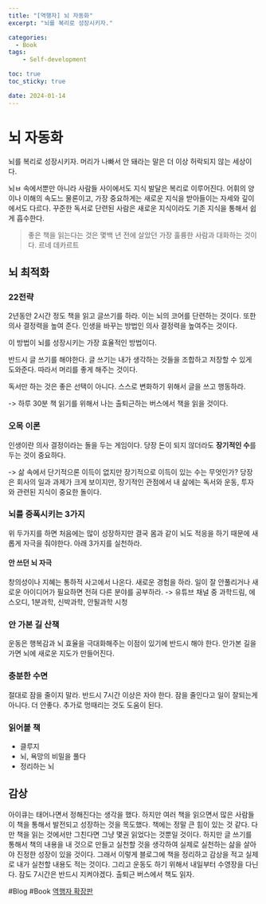 ```yaml
---
title: "[역행자] 뇌 자동화"
excerpt: "뇌를 복리로 성장시키자."

categories:
  - Book
tags:
    - Self-development

toc: true
toc_sticky: true

date: 2024-01-14
---
```


# 뇌 자동화
뇌를 복리로 성장시키자.
머리가 나빠서 안 돼라는 말은 더 이상 허락되지 않는 세상이다.

뇌ㅂ 속에서뿐만 아니라 사람들 사이에서도 지식 발달은 복리로 이루어진다. 어휘의 양이나 이해의 속도느 물론이고, 가장 중요하게는 새로운 지식을 받아들이는 자세와 깊이에서도 다르다. 꾸준한 독서로 단련된 사람은 새로운 지식이라도 기존 지식을 통해서 쉽게 흡수한다.

> 좋은 책을 읽는다는 것은 몇백 년 전에 살았던 가장 훌륭한 사람과 대화하는 것이다.
> 르네 데카르트

## 뇌 최적화
### 22전략
2년동안 2시간 정도 책을 읽고 글쓰기를 하라. 이는 뇌의 코어를 단련하는 것이다.
또한 의사 결정력을 높여 준다. 인생을 바꾸는 방법인 의사 결정력을 높여주는 것이다.

이 방법이 뇌를 성장시키는 가장 효율적인 방법이다.

반드시 글 쓰기를 해야한다. 글 쓰기는 내가 생각하는 것들을 조합하고 저장할 수 있게 도와준다. 따라서 머리를 좋게 해주는 것이다.

독서만 하는 것은 좋은 선택이 아니다. 스스로 변화하기 위해서 글을 쓰고 행동하라.

-> 하루 30분 책 읽기를 위해서 나는 출퇴근하는 버스에서 책을 읽을 것이다.

### 오목 이론
인생이란 의사 결정이라는 돌을 두는 게임이다.
당장 돈이 되지 않더라도 **장기적인 수**를 두는 것이 중요하다.

-> 삶 속에서 단기적으론 이득이 없지만 장기적으로 이득이 있는 수는 무엇인가? 당장은 회사의 일과 과제가 크게 보이지만, 장기적인 관점에서 내 삶에는 독서와 운동, 투자와 관련된 지식이 중요한 돌이다.

### 뇌를 증폭시키는 3가지
위 두가지를 하면 처음에는 많이 성장하지만 결국 몸과 같이 뇌도 적응을 하기 때문에 새롭게 자극을 줘야한다.
아래 3가지를 실천하라.
#### 안 쓰던 뇌 자극
창의성이나 지혜는 통하적 사고에서 나온다.
새로운 경험을 하라. 일이 잘 안풀리거나 새로운 아이디어가 필요하면 전혀 다른 분야를 공부하라.
-> 유튜브 채널 중 과학드림, 에스오디, 1분과학, 신박과학, 안될과학 시청

### 안 가본 길 산책
운동은 행복감과 뇌 효율을 극대화해주는 이점이 있기에 반드시 해야 한다. 안가본 길을 가면 뇌에 새로운 지도가 만들어진다.

### 충분한 수면
절대로 잠을 줄이지 말라. 반드시 7시간 이상은 자야 한다. 잠을 줄인다고 일이 잘되는게 아니다.
더 안좋다.
추가로 멍때리는 것도 도움이 된다.

### 읽어볼 책
- 클루지
- 뇌, 욕망의 비밀을 풀다
- 정리하는 뇌

## 감상
아이큐는 태어나면서 정해진다는 생각을 했다. 하지만 여러 책을 읽으면서 많은 사람들이 책을 통해서 발전되고 성장하는 것을 목도했다. 책에는 정말 큰 힘이 있는 것 같다. 다만 책을 읽는 것에서만 그친다면 그냥 몇권 읽었다는 것뿐일 것이다. 하지만 글 쓰기를 통해서 책의 내용을 내 것으로 만들고 실천할 것을 생각하여 실제로 실천하는 삶을 살아야 진정한 성장이 있을 것이다. 그래서 이렇게 블로그에 책을 정리하고 감상을 적고 실제로 내가 실천할 내용도 적는 것이다.
그리고 운동도 하기 위해서 내일부터 수영장을 다닌다. 잠도 7시간은 반드시 지켜야겠다.
출퇴근 버스에서 책도 읽자.

#Blog #Book
[역행자 확장판](https://product.kyobobook.co.kr/detail/S000202340164)<!-- {"preview":"true"} -->

